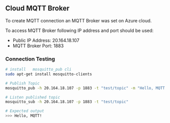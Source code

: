 ## Cloud MQTT Broker

To create MQTT connection an MQTT Broker was set on Azure cloud.

To access MQTT Broker following IP address and port should be used:
- Public IP Address: 20.164.18.107
- MQTT Broker Port: 1883


### Connection Testing

```bash
# install   mosquitto_pub cli
sudo apt-get install mosquitto-clients
```

```bash
# Publish Topic 
mosquitto_pub -h 20.164.18.107 -p 1883 -t "test/topic" -m "Hello, MQTT!"
```

```bash
# Listen published topic
mosquitto_sub -h 20.164.18.107 -p 1883 -t "test/topic"

# Expected output
>>> Hello, MQTT!
```
